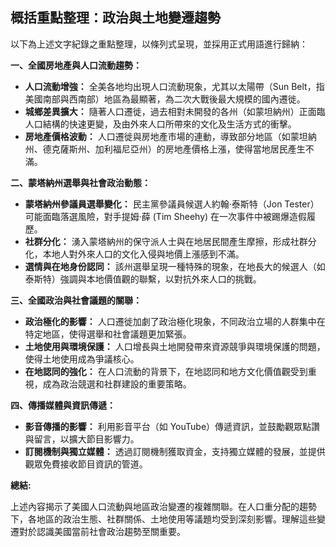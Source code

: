 ## 概括重點整理：政治與土地變遷趨勢

以下為上述文字紀錄之重點整理，以條列式呈現，並採用正式用語進行歸納：

**一、全國房地產與人口流動趨勢：**

*   **人口流動增強：** 全美各地均出現人口流動現象，尤其以太陽帶（Sun Belt，指美國南部與西南部）地區為最顯著，為二次大戰後最大規模的國內遷徙。
*   **城鄉差異擴大：** 隨著人口遷徙，過去相對未開發的各州（如蒙坦納州）正面臨人口結構的快速更變，及由外來人口所帶來的文化及生活方式的衝擊。
*   **房地產價格波動：** 人口遷徙與房地產市場的連動，導致部分地區（如蒙坦納州、德克薩斯州、加利福尼亞州）的房地產價格上漲，使得當地居民產生不滿。

**二、蒙塔納州選舉與社會政治動態：**

*   **蒙塔納州參議員選舉變化：** 民主黨參議員候選人約翰·泰斯特（Jon Tester）可能面臨落選風險，對手提姆·薛 (Tim Sheehy) 在一次事件中被踢爆造假履歷。
*   **社群分化：** 湧入蒙塔納州的保守派人士與在地居民間產生摩擦，形成社群分化，本地人對外來人口的文化入侵與地價上漲感到不滿。
*   **選情與在地身份認同：** 該州選舉呈現一種特殊的現象，在地長大的候選人（如泰斯特）強調與本地價值觀的聯繫，以對抗外來人口的挑戰。

**三、全國政治與社會議題的關聯：**

*   **政治極化的影響：** 人口遷徙加劇了政治極化現象，不同政治立場的人群集中在特定地區，使得選舉和社會議題更加緊張。
*   **土地使用與環境保護：** 人口增長與土地開發帶來資源競爭與環境保護的問題，使得土地使用成為爭議核心。
*   **在地認同的強化：** 在人口流動的背景下，在地認同和地方文化價值觀受到重視，成為政治競選和社群建設的重要策略。

**四、傳播媒體與資訊傳遞：**

*   **影音傳播的影響：** 利用影音平台（如 YouTube）傳遞資訊，並鼓勵觀眾點讚與留言，以擴大節目影響力。
*   **訂閱機制與獨立媒體：** 透過訂閱機制獲取資金，支持獨立媒體的發展，並提供觀眾免費接收節目資訊的管道。

**總結:**

上述內容揭示了美國人口流動與地區政治變遷的複雜關聯。在人口重分配的趨勢下，各地區的政治生態、社群關係、土地使用等議題均受到深刻影響。理解這些變遷對於認識美國當前社會政治趨勢至關重要。